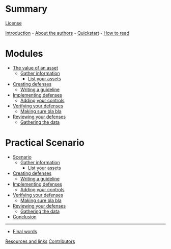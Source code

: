 # Summary

[License](./License.md)

[Introduction](./introduction.md)
    - [About the authors](./about_the_authors.md)
    - [Quickstart](./quickstart.md)
    - [How to read](./how_to_read.md)

# Modules

- [The value of an asset](./value_of_asset.md)
    - [Gather information](./gather_information.md)
        - [List your assets]()
- [Creating defenses]()
    - [Writing a guideline]()
- [Implementing defenses]()
    - [Adding your controls]()
- [Verifying your defenses]()
    - [Making sure bla bla]()
- [Reviewing your defenses]()
    - [Gathering the data]()

# Practical Scenario

- [Scenario]()
    - [Gather information]()
        - [List your assets]()
- [Creating defenses]()
    - [Writing a guideline]()
- [Implementing defenses]()
    - [Adding your controls]()
- [Verifying your defenses]()
    - [Making sure bla bla]()
- [Reviewing your defenses]()
    - [Gathering the data]()
- [Conclusion]()
-----------
- [Final words]()

[Resources and links](./resources_and_recommendations.md)
[Contributors](./contributors.md)